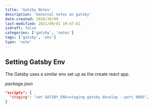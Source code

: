 ```yaml
---
title: 'Gatsby Notes'
description: 'Genernal notes on gatsby'
date-created: 2020/30/09
last-modified: 2021/09/01 19:47:01
isdraft: false
categories: ['gatsby', 'notes']
tags: ['gatsby', 'env']
type: 'note'
---
```


## Setting Gatsby Env 

The Gatsby uses a similar env set up as the create react app. 



*package.json*

```json 
"scripts": {
  "staging": "set GATSBY_ENV=staging gatsby develop --port 8005",
}
```

